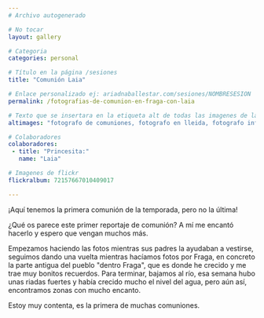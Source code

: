 ```yaml
---
# Archivo autogenerado

# No tocar
layout: gallery

# Categoria
categories: personal

# Título en la página /sesiones
title: "Comunión Laia"

# Enlace personalizado ej: ariadnaballestar.com/sesiones/NOMBRESESION
permalink: /fotografias-de-comunion-en-fraga-con-laia

# Texto que se insertara en la etiqueta alt de todas las imagenes de la sesión
altimages: "fotografo de comuniones, fotografo en lleida, fotografo infantil, fotografo profesional en lleida, fotografo de comuniones en lleida"

# Colaboradores
colaboradores:
 - title: "Princesita:"
   name: "Laia"

# Imagenes de flickr
flickralbum: 72157667010409017

---
```

¡Aquí tenemos la primera comunión de la temporada, pero no la última!

¿Qué os parece este primer reportaje de comunión? A mí me encantó hacerlo y espero que vengan muchos más.

Empezamos haciendo las fotos mientras sus padres la ayudaban a vestirse, seguimos dando una vuelta mientras hacíamos fotos por Fraga, en concreto la parte antigua del pueblo "dentro Fraga", que es donde he crecido y me trae muy bonitos recuerdos. Para terminar, bajamos al río, esa semana hubo unas riadas fuertes y había crecido mucho el nivel del agua, pero aún así, encontramos zonas con mucho encanto.

Estoy muy contenta, es la primera de muchas comuniones.
